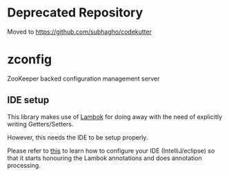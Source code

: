 
# Deprecated Repository
Moved to https://github.com/subhagho/codekutter

# zconfig
ZooKeeper backed configuration management server

## IDE setup

This library makes use of [Lambok](https://github.com/rzwitserloot/lombok) for doing away with the need of explicitly writing Getters/Setters.

However, this needs the IDE to be setup properly.

Please refer to [this](https://www.baeldung.com/lombok-ide) to learn how to configure
your IDE (IntelliJ/eclipse) so that it starts honouring the Lambok annotations
and does annotation processing.
